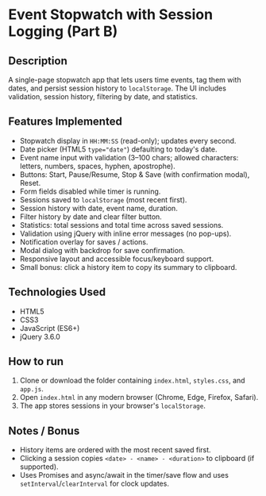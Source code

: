 # Event Stopwatch with Session Logging (Part B)

## Description
A single-page stopwatch app that lets users time events, tag them with dates, and persist session history to `localStorage`. The UI includes validation, session history, filtering by date, and statistics.

## Features Implemented
- Stopwatch display in `HH:MM:SS` (read-only); updates every second.
- Date picker (HTML5 `type="date"`) defaulting to today's date.
- Event name input with validation (3–100 chars; allowed characters: letters, numbers, spaces, hyphen, apostrophe).
- Buttons: Start, Pause/Resume, Stop & Save (with confirmation modal), Reset.
- Form fields disabled while timer is running.
- Sessions saved to `localStorage` (most recent first).
- Session history with date, event name, duration.
- Filter history by date and clear filter button.
- Statistics: total sessions and total time across saved sessions.
- Validation using jQuery with inline error messages (no pop-ups).
- Notification overlay for saves / actions.
- Modal dialog with backdrop for save confirmation.
- Responsive layout and accessible focus/keyboard support.
- Small bonus: click a history item to copy its summary to clipboard.

## Technologies Used
- HTML5
- CSS3
- JavaScript (ES6+)
- jQuery 3.6.0

## How to run
1. Clone or download the folder containing `index.html`, `styles.css`, and `app.js`.
2. Open `index.html` in any modern browser (Chrome, Edge, Firefox, Safari).
3. The app stores sessions in your browser's `localStorage`.

## Notes / Bonus
- History items are ordered with the most recent saved first.
- Clicking a session copies `<date> - <name> - <duration>` to clipboard (if supported).
- Uses Promises and async/await in the timer/save flow and uses `setInterval`/`clearInterval` for clock updates.

